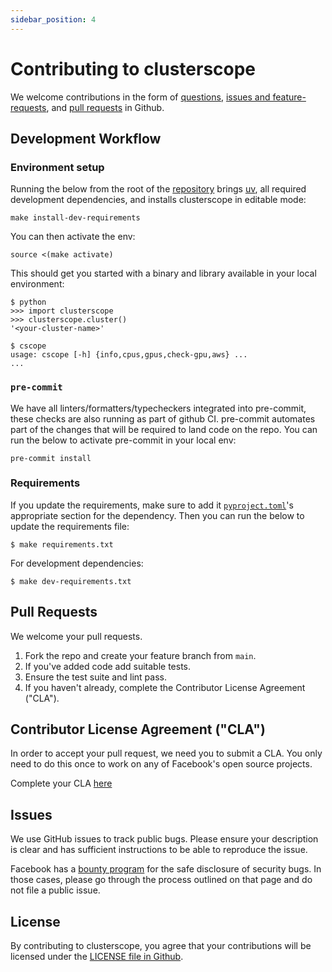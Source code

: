 ```yaml
---
sidebar_position: 4
---
```


# Contributing to clusterscope

We welcome contributions in the form of [questions](https://github.com/facebookresearch/clusterscope/discussions), [issues and feature-requests](https://github.com/facebookresearch/clusterscope/issues), and [pull requests](https://github.com/facebookresearch/clusterscope/pulls) in Github.

## Development Workflow

### Environment setup

Running the below from the root of the [repository](https://github.com/facebookresearch/clusterscope/) brings [uv](https://docs.astral.sh/uv/), all required development dependencies, and installs clusterscope in editable mode:

```shell
make install-dev-requirements
```

You can then activate the env:
```shell
source <(make activate)
```

This should get you started with a binary and library available in your local environment:

```shell
$ python
>>> import clusterscope
>>> clusterscope.cluster()
'<your-cluster-name>'
```

```shell
$ cscope
usage: cscope [-h] {info,cpus,gpus,check-gpu,aws} ...
...
```

### `pre-commit`

We have all linters/formatters/typecheckers integrated into pre-commit, these checks are also running as part of github CI. pre-commit automates part of the changes that will be required to land code on the repo. You can run the below to activate pre-commit in your local env:

```
pre-commit install
```

### Requirements

If you update the requirements, make sure to add it [`pyproject.toml`](./pyproject.toml)'s appropriate section for the dependency. Then you can run the below to update the requirements file:

```
$ make requirements.txt
```

For development dependencies:

```
$ make dev-requirements.txt
```

## Pull Requests
We welcome your pull requests.

1. Fork the repo and create your feature branch from `main`.
1. If you've added code add suitable tests.
1. Ensure the test suite and lint pass.
1. If you haven't already, complete the Contributor License Agreement ("CLA").

## Contributor License Agreement ("CLA")
In order to accept your pull request, we need you to submit a CLA. You only need
to do this once to work on any of Facebook's open source projects.

Complete your CLA [here](https://code.facebook.com/cla)

## Issues
We use GitHub issues to track public bugs. Please ensure your description is
clear and has sufficient instructions to be able to reproduce the issue.

Facebook has a [bounty program](https://www.facebook.com/whitehat/) for the safe
disclosure of security bugs. In those cases, please go through the process
outlined on that page and do not file a public issue.

## License
By contributing to clusterscope, you agree that your contributions will be licensed
under the [LICENSE file in Github](https://github.com/facebookresearch/clusterscope/).
